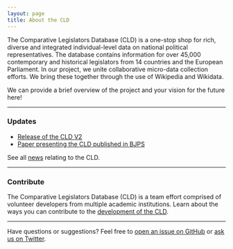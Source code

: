 ```yaml
---
layout: page
title: About the CLD
---
```


<p class="message">
The Comparative Legislators Database (CLD) is a one-stop shop for rich, diverse and integrated individual-level data on national political representatives. The database contains information for over 45,000 contemporary and historical legislators from 14 countries and the European Parliament. In our project, we unite collaborative micro-data collection efforts. We bring these together through the use of Wikipedia and Wikidata.

We can provide a brief overview of the project and your vision for the future here!
</p>

---

<h3 class="legislator-blue">Updates</h3>

* <a class="updates" href="{{ site.baseurl }}/blog/2023/01/02/version-release">Release of the CLD V2</a>
* <a class="updates" href="{{ site.baseurl }}/blog/2021/02/23/cld-bjps">Paper presenting the CLD published in BJPS</a>

See all <a href="{{ site.baseurl }}/blog/">news</a> relating to the CLD.

---

<h3 class="legislator-blue">Contribute</h3>

The Comparative Legislators Database (CLD) is a team effort comprised of volunteer developers from multiple academic institutions. Learn about the ways you can contribute to the <a class="updates" href="{{ site.baseurl }}/contribute/">development of the CLD</a>.

---

Have questions or suggestions? Feel free to [open an issue on GitHub](https://github.com/saschagobel/legislatoR/issues/new) or [ask us on Twitter](https://twitter.com/complegdatabase).
